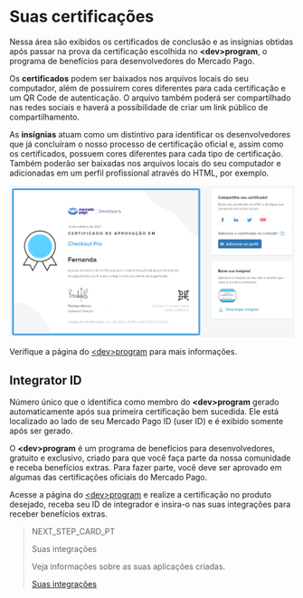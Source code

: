 # Suas certificações
 
Nessa área são exibidos os certificados de conclusão e as insígnias obtidas após passar na prova da certificação escolhida no **&lt;dev&gt;program**, o programa de benefícios para desenvolvedores do Mercado Pago.
 
Os **certificados** podem ser baixados nos arquivos locais do seu computador, além de possuírem cores diferentes para cada certificação e um QR Code de autenticação. O arquivo também poderá ser compartilhado nas redes sociais e haverá a possibilidade de criar um link público de compartilhamento.
 
As **insígnias** atuam como um distintivo para identificar os desenvolvedores que já concluíram o nosso processo de certificação oficial e, assim como os certificados, possuem cores diferentes para cada tipo de certificação. Também poderão ser baixadas nos arquivos locais do seu computador e adicionadas em um perfil profissional através do HTML, por exemplo.

![pt certification](/images/dashboard/dashboard-certification_pt.png)
 
Verifique a página do [&lt;dev&gt;program](https://www.mercadopago[FAKER][URL][DOMAIN]/developers/pt/developer-program) para mais informações.

## Integrator ID
 
Número único que o identifica como membro do **&lt;dev&gt;program** gerado automaticamente após sua primeira certificação bem sucedida. Ele está localizado ao lado de seu Mercado Pago ID (user ID) e é exibido somente após ser gerado.
 
O **&lt;dev&gt;program** é um programa de benefícios para desenvolvedores, gratuito e exclusivo, criado para que você faça parte da nossa comunidade e receba benefícios extras. Para fazer parte, você deve ser aprovado em algumas das certificações oficiais do Mercado Pago.
 
Acesse a página do [&lt;dev&gt;program](https://www.mercadopago[FAKER][URL][DOMAIN]/developers/panel/developer-program) e realize a certificação no produto desejado, receba seu ID de integrador e insira-o nas suas integrações para receber benefícios extras.

> NEXT_STEP_CARD_PT
>
> Suas integrações
>
> Veja informações sobre as suas aplicações criadas.
>
> [Suas integrações](https://www.mercadopago[FAKER][URL][DOMAIN]/developers/pt/docs/your-integrations/introduction)